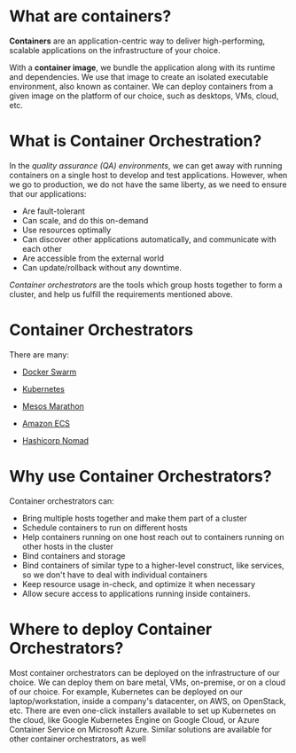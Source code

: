 # What are containers?

<b>Containers</b> are an application-centric way to deliver high-performing, scalable applications on the infrastructure of your choice.

With a <b>container image</b>, we bundle the application along with its runtime and dependencies. We use that image to create an isolated executable environment, also known as container. We can deploy containers from a given image on the platform of our choice, such as desktops, VMs, cloud, etc.

# What is Container Orchestration?

In the *quality assurance (QA) environments*, we can get away with running containers on a single host to develop and test applications. However, when we go to production, we do not have the same liberty, as we need to ensure that our applications:

* Are fault-tolerant
* Can scale, and do this on-demand
* Use resources optimally
* Can discover other applications automatically, and communicate with each other
* Are accessible from the external world
* Can update/rollback without any downtime.


*Container orchestrators* are the tools which group hosts together to form a cluster, and help us fulfill the requirements mentioned above.

# Container Orchestrators

There are many:

* <a href="https://docs.docker.com/engine/swarm/">Docker Swarm</a>

* <a href="https://kubernetes.io">Kubernetes</a>

* <a href="https://github.com/mesosphere/marathon">Mesos Marathon </a>

* <a href="https://aws.amazon.com/ecs/">Amazon ECS </a>

* <a href="https://www.nomadproject.io">Hashicorp Nomad</a>

# Why use Container Orchestrators?

Container orchestrators can:

* Bring multiple hosts together and make them part of a cluster
* Schedule containers to run on different hosts
* Help containers running on one host reach out to containers running on other hosts in the cluster
* Bind containers and storage
* Bind containers of similar type to a higher-level construct, like services, so we don't have to deal with individual containers
* Keep resource usage in-check, and optimize it when necessary
* Allow secure access to applications running inside containers.

# Where to deploy Container Orchestrators?

Most container orchestrators can be deployed on the infrastructure of our choice. We can deploy them on bare metal, VMs, on-premise, or on a cloud of our choice. For example, Kubernetes can be deployed on our laptop/workstation, inside a company's datacenter, on AWS, on OpenStack, etc. There are even one-click installers available to set up Kubernetes on the cloud, like Google Kubernetes Engine on Google Cloud, or Azure Container Service on Microsoft Azure. Similar solutions are available for other container orchestrators, as well
